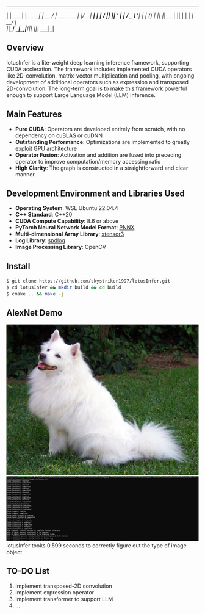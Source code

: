  _       _             ___        __           
| | ___ | |_ _   _ ___|_ _|_ __  / _| ___ _ __ 
| |/ _ \| __| | | / __|| || '_ \| |_ / _ \ '__|
| | (_) | |_| |_| \__ \| || | | |  _|  __/ |   
|_|\___/ \__|\__,_|___/___|_| |_|_|  \___|_|   

## Overview

lotusInfer is a lite-weight deep learning inference framework, supporting CUDA accleration. The framework includes implemented CUDA operators like 2D-convolution, matrix-vector multiplication and pooling, with ongoing development of additional operators such as expression and transposed 2D-convolution. The long-term goal is to make this framework powerful enough to support Large Language Model (LLM) inference.


## Main Features
- **Pure CUDA**: Operators are developed entirely from scratch, with no dependency on cuBLAS or cuDNN
- **Outstanding Performance**: Optimizations are implemented to greatly exploit GPU architecture
- **Operator Fusion**: Activation and addition are fused into preceding operator to improve computation/memory accessing ratio
- **High Clarity**: The graph is constructed in a straightforward and clear manner



## Development Environment and Libraries Used
- **Operating System**: WSL Ubuntu 22.04.4 
- **C++ Standard**: C++20
- **CUDA Compute Capability**: 8.6 or above
- **PyTorch Neural Network Model Format**: [PNNX](https://github.com/Tencent/ncnn/tree/master/tools/pnnx)
- **Multi-dimensional Array Library**: [xtensor3](https://xtensor.readthedocs.io/en/latest/)
- **Log Library**: [spdlog](https://github.com/gabime/spdlog)
- **Image Processing Library**: OpenCV


## Install
```bash
$ git clone https://github.com/skystriker1997/lotusInfer.git
$ cd lotusInfer && mkdir build && cd build
$ cmake .. && make -j
```

## AlexNet Demo
![Samoyed](models/alexnet/dog.jpg)
![alexnet_speedtest](records/alexnet%20timing.png)
lotusInfer tooks 0.599 seconds to correctly figure out the type of image object 

## TO-DO List
1. Implement transposed-2D convolution 
2. Implement expression operator
3. Implement transformer to support LLM
4. ...




